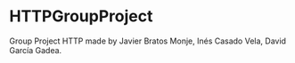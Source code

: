 # HTTPGroupProject
Group Project HTTP made by Javier Bratos Monje, Inés Casado Vela, David García Gadea.
